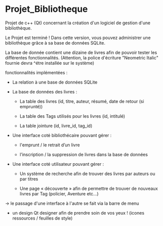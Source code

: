 # Projet_Bibliotheque

Projet de c++ (Qt) concernant la création d'un logiciel de gestion d'une bibliothèque.

Le Projet est terminé !
Dans cette version, vous pouvez administrer une bibliothèque grâce à sa base de 
données SQLite.

La base de donnée contient une dizaine de livres afin de pouvoir tester les différentes fonctionnalités.
(Attention, la police d'écriture "Neometric Italic" fournie devra ^étre installée sur le système)

fonctionnalités implémentées :

* La relation à une base de données SQLite
* La base de données des livres :
	
	- La table des livres (id, titre, auteur, résumé, date de retour (si emprunté))
	
	- La table des Tags utilisés pour les livres (id, intitulé)
	
	- La table jointure (id, livre_id, tag_id)

* Une interface coté bibliothécaire pouvant gérer :

	- l'emprunt / le retrait d’un livre
	
	- l’inscription / la suppression de livres dans la base de données
	
* Une interface coté utilisateur pouvant gérer :

	- Un système de recherche afin de trouver des livres par auteurs ou par titres
	
	- Une page « découverte » afin de permettre de trouver de nouveaux livres par Tag (policier, Aventure etc…)
	
-> le passage d'une interface à l'autre se fait via la barre de menu

* un design Qt designer afin de prendre soin de vos yeux ! (icones ressources / feuilles de style)